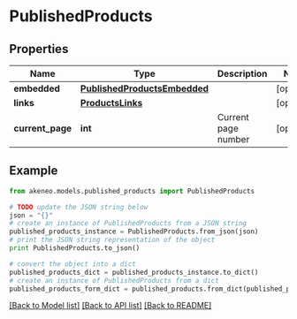 # PublishedProducts


## Properties
Name | Type | Description | Notes
------------ | ------------- | ------------- | -------------
**embedded** | [**PublishedProductsEmbedded**](PublishedProductsEmbedded.md) |  | [optional] 
**links** | [**ProductsLinks**](ProductsLinks.md) |  | [optional] 
**current_page** | **int** | Current page number | [optional] 

## Example

```python
from akeneo.models.published_products import PublishedProducts

# TODO update the JSON string below
json = "{}"
# create an instance of PublishedProducts from a JSON string
published_products_instance = PublishedProducts.from_json(json)
# print the JSON string representation of the object
print PublishedProducts.to_json()

# convert the object into a dict
published_products_dict = published_products_instance.to_dict()
# create an instance of PublishedProducts from a dict
published_products_form_dict = published_products.from_dict(published_products_dict)
```
[[Back to Model list]](../README.md#documentation-for-models) [[Back to API list]](../README.md#documentation-for-api-endpoints) [[Back to README]](../README.md)



